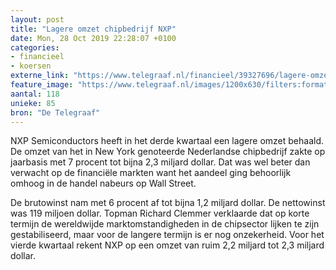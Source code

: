 ```yaml
---
layout: post
title: "Lagere omzet chipbedrijf NXP"
date: Mon, 28 Oct 2019 22:28:07 +0100
categories: 
- financieel 
- koersen 
externe_link: "https://www.telegraaf.nl/financieel/39327696/lagere-omzet-chipbedrijf-nxp"
feature_image: "https://www.telegraaf.nl/images/1200x630/filters:format(jpeg):quality(80)/cdn-kiosk-api.telegraaf.nl/2085af3c-f9ca-11e9-aa74-02d1dbdc35d1.jpg"
aantal: 118
unieke: 85
bron: "De Telegraaf"
---
```


<p class="intro">NXP Semiconductors heeft in het derde kwartaal een lagere omzet behaald. De omzet van het in New York genoteerde Nederlandse chipbedrijf zakte op jaarbasis met 7 procent tot bijna 2,3 miljard dollar. Dat was wel beter dan verwacht op de financiële markten want het aandeel ging behoorlijk omhoog in de handel nabeurs op Wall Street.</p> <p>De brutowinst nam met 6 procent af tot bijna 1,2 miljard dollar. De nettowinst was 119 miljoen dollar. Topman Richard Clemmer verklaarde dat op korte termijn de wereldwijde marktomstandigheden in de chipsector lijken te zijn gestabiliseerd, maar voor de langere termijn is er nog onzekerheid. Voor het vierde kwartaal rekent NXP op een omzet van ruim 2,2 miljard tot 2,3 miljard dollar.</p>
